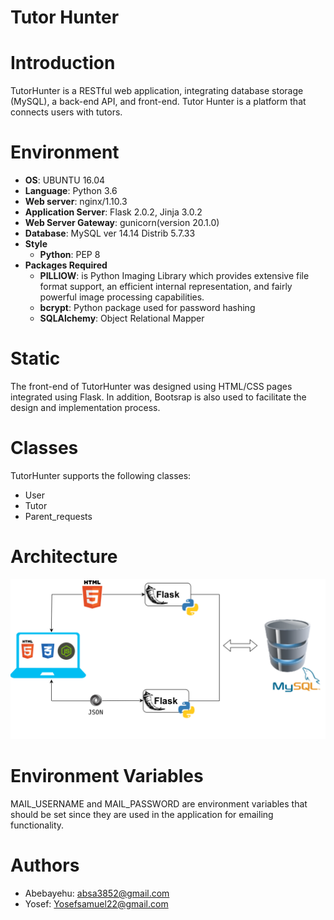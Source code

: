 # Tutor Hunter

# Introduction
TutorHunter is a RESTful web application, integrating database storage (MySQL), a back-end API, and front-end. Tutor Hunter is a platform that connects users with tutors.
# Environment
* <b>OS</b>: UBUNTU 16.04
* <b>Language</b>: Python 3.6
* <b>Web server</b>: nginx/1.10.3
* <b>Application Server</b>: Flask 2.0.2, Jinja 3.0.2
* <b>Web Server Gateway</b>: gunicorn(version 20.1.0)
* <b>Database</b>: MySQL ver 14.14 Distrib 5.7.33
* <b>Style</b>
   <ul><li><b>Python</b>: PEP 8</li>
  </ul>
* <b>Packages Required</b>
  <ul><li><b>PILLIOW</b>: is Python Imaging Library which provides extensive file format support, an efficient internal representation, and fairly powerful image processing capabilities.</li>
  <li><b>bcrypt</b>: Python package used for password hashing</li>
  <li><b>SQLAlchemy</b>: Object Relational Mapper</li>
  </ul>
# Static
The front-end of TutorHunter was designed using HTML/CSS pages integrated using Flask. In addition, Bootsrap is also used to facilitate the design and implementation process.
# Classes
TutorHunter supports the following classes:
* User
* Tutor
* Parent_requests

# Architecture

![Architecture](https://github.com/Yosef-S-A/Tutor_Hunter/blob/main/docs/img/architecture.png)

# Environment Variables
MAIL_USERNAME and MAIL_PASSWORD are environment variables that should be set since they are used in the application for emailing functionality.
# Authors
+ Abebayehu: <absa3852@gmail.com> 
+ Yosef: <Yosefsamuel22@gmail.com>
